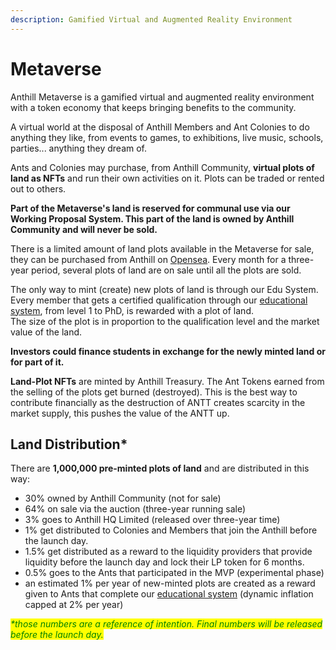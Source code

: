 ```yaml
---
description: Gamified Virtual and Augmented Reality Environment
---
```


# Metaverse

Anthill Metaverse is a gamified virtual and augmented reality environment with a token economy that keeps bringing benefits to the community.

A virtual world at the disposal of Anthill Members and Ant Colonies to do anything they like, from events to games, to exhibitions, live music, schools, parties... anything they dream of.&#x20;

Ants and Colonies may purchase, from Anthill Community, **virtual plots of land as NFTs** and run their own activities on it. Plots can be traded or rented out to others.

**Part of the Metaverse's land is reserved for communal use via our Working Proposal System. This part of the land is owned by Anthill Community and will never be sold.**&#x20;

There is a limited amount of land plots available in the Metaverse for sale, they can be purchased from Anthill on [Opensea](https://opensea.io). Every month for a three-year period, several plots of land are on sale until all the plots are sold.&#x20;

The only way to mint (create) new plots of land is through our Edu System. Every member that gets a certified qualification through our [educational system](education.md), from level 1 to PhD, is rewarded with a plot of land.\
The size of the plot is in proportion to the qualification level and the market value of the land. &#x20;

**Investors could finance students in exchange for the newly minted land or for part of it.**

**Land-Plot NFTs** are minted by Anthill Treasury. The Ant Tokens earned from the selling of the plots get burned (destroyed). This is the best way to contribute financially as the destruction of ANTT creates scarcity in the market supply, this pushes the value of the ANTT up.

## **Land Distribution\***

There are **1,000,000 pre-minted plots of land** and are distributed in this way:

* 30% owned by Anthill Community (not for sale)
* 64% on sale via the auction (three-year running sale)
* 3% goes to Anthill HQ Limited (released over three-year time)
* 1% get distributed to Colonies and Members that join the Anthill before the launch day.
* 1.5% get distributed as a reward to the liquidity providers that provide liquidity before the launch day and lock their LP token for 6 months.
* 0.5% goes to the Ants that participated in the MVP (experimental phase)
* an estimated 1% per year of new-minted plots are created as a reward given to Ants that complete our [educational system](education.md) (dynamic inflation capped at 2% per year)

_<mark style="color:green;">\*those numbers are a reference of intention. Final numbers will be released before the launch day.</mark>_&#x20;
